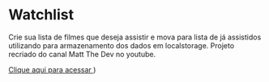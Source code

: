 # Watchlist
Crie sua lista de filmes que deseja assistir e mova para lista de já assistidos utilizando para armazenamento dos dados em localstorage.
Projeto recriado do canal Matt The Dev no youtube.

[Clique aqui para acessar
](https://watchilist.vercel.app/))
